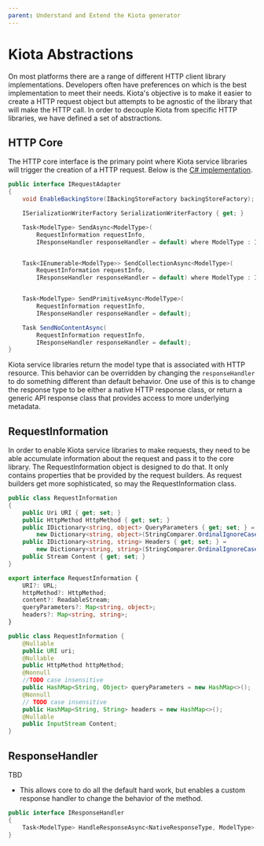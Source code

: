 ```yaml
---
parent: Understand and Extend the Kiota generator
---
```


# Kiota Abstractions

On most platforms there are a range of different HTTP client library implementations. Developers often have preferences on which is the best implementation to meet their needs. Kiota's objective is to make it easier to create a HTTP request object but attempts to be agnostic of the library that will make the HTTP call. In order to decouple Kiota from specific HTTP libraries, we have defined a set of abstractions.

## HTTP Core

The HTTP core interface is the primary point where Kiota service libraries will trigger the creation of a HTTP request.  Below is the [C# implementation](https://github.com/microsoft/kiota/blob/main/abstractions/dotnet/src/IRequestAdapter.cs).

```csharp
public interface IRequestAdapter
{
    void EnableBackingStore(IBackingStoreFactory backingStoreFactory);

    ISerializationWriterFactory SerializationWriterFactory { get; }

    Task<ModelType> SendAsync<ModelType>(
        RequestInformation requestInfo,
        IResponseHandler responseHandler = default) where ModelType : IParsable;


    Task<IEnumerable<ModelType>> SendCollectionAsync<ModelType>(
        RequestInformation requestInfo,
        IResponseHandler responseHandler = default) where ModelType : IParsable;


    Task<ModelType> SendPrimitiveAsync<ModelType>(
        RequestInformation requestInfo,
        IResponseHandler responseHandler = default);

    Task SendNoContentAsync(
        RequestInformation requestInfo,
        IResponseHandler responseHandler = default);
}
```

Kiota service libraries return the model type that is associated with HTTP resource. This behavior can be overridden by changing the `responseHandler` to do something different than default behavior.  One use of this is to change the response type to be either a native HTTP response class, or return a generic API response class that provides access to more underlying metadata.

## RequestInformation

In order to enable Kiota service libraries to make requests, they need to be able accumulate information about the request and pass it to the core library. The RequestInformation object is designed to do that. It only contains properties that be provided by the request builders. As request builders get more sophisticated, so may the RequestInformation class.

```csharp
public class RequestInformation
{
    public Uri URI { get; set; }
    public HttpMethod HttpMethod { get; set; }
    public IDictionary<string, object> QueryParameters { get; set; } =
        new Dictionary<string, object>(StringComparer.OrdinalIgnoreCase);
    public IDictionary<string, string> Headers { get; set; } =
        new Dictionary<string, string>(StringComparer.OrdinalIgnoreCase);
    public Stream Content { get; set; }
}
```

```typescript
export interface RequestInformation {
    URI?: URL;
    httpMethod?: HttpMethod;
    content?: ReadableStream;
    queryParameters?: Map<string, object>;
    headers?: Map<string, string>;
}
```

```java
public class RequestInformation {
    @Nullable
    public URI uri;
    @Nullable
    public HttpMethod httpMethod;
    @Nonnull
    //TODO case insensitive
    public HashMap<String, Object> queryParameters = new HashMap<>();
    @Nonnull
    // TODO case insensitive
    public HashMap<String, String> headers = new HashMap<>();
    @Nullable
    public InputStream Content;
}
```

## ResponseHandler

TBD

- This allows core to do all the default hard work, but enables a custom response handler to change the behavior of the method.

```csharp
public interface IResponseHandler
{
    Task<ModelType> HandleResponseAsync<NativeResponseType, ModelType>(NativeResponseType response);
}
```

